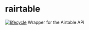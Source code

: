 # rairtable
[![lifecycle](https://img.shields.io/badge/lifecycle-maturing-blue.svg)](https://www.tidyverse.org/lifecycle/#maturing)
Wrapper for the Airtable API
